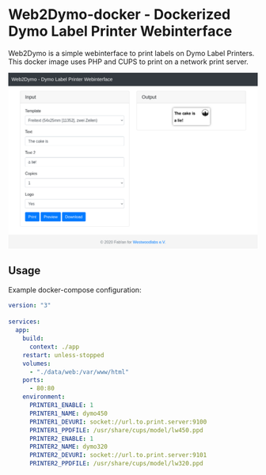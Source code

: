 # Web2Dymo-docker - Dockerized Dymo Label Printer Webinterface

Web2Dymo is a simple webinterface to print labels on Dymo Label Printers. This docker image uses PHP and CUPS to print on a network print server.

![Screenshot](.github/screenshot.png)

## Usage

Example docker-compose configuration:

```yml
version: "3"

services:
  app:
    build:
      context: ./app
    restart: unless-stopped
    volumes:
      - "./data/web:/var/www/html"
    ports:
      - 80:80
    environment:
      PRINTER1_ENABLE: 1
      PRINTER1_NAME: dymo450
      PRINTER1_DEVURI: socket://url.to.print.server:9100
      PRINTER1_PPDFILE: /usr/share/cups/model/lw450.ppd
      PRINTER2_ENABLE: 1
      PRINTER2_NAME: dymo320
      PRINTER2_DEVURI: socket://url.to.print.server:9101
      PRINTER2_PPDFILE: /usr/share/cups/model/lw320.ppd
```
